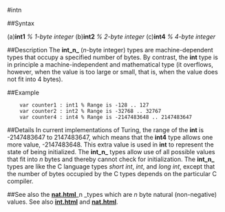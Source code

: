 
#intn

##Syntax


(a)**int1**  _% 1-byte integer_
(b)**int2**  _% 2-byte integer_
(c)**int4**  _% 4-byte integer_




##Description
The **int_n_** (_n_-byte integer) types are machine-dependent types that occupy a specified number of bytes. By contrast, the **int** type is in principle a machine-independent and mathematical type (it overflows, however, when the value is too large or small, that is, when the value does not fit into 4 bytes).



##Example



        var counter1 : int1 % Range is -128 .. 127
        var counter2 : int2 % Range is -32768 .. 32767
        var counter4 : int4 % Range is -2147483648 .. 2147483647
##Details
In current implementations of Turing, the range of the **int** is -2147483647 to 2147483647, which means that the **int4** type allows one more value, -2147483648. This extra value is used in **int** to represent the state of being initialized. The **int_n_** types allow use of all possible values that fit into _n_ bytes and thereby cannot check for initialization.
The **int_n_** types are like the C language types _short int_, _int_, and _long int_, except that the number of bytes occupied by the C types depends on the particular C compiler.



##See also
the **[nat.html](nat)**_n _types which are _n_ byte natural (non-negative) values. See also **[int.html](int)** and **[nat.html](nat)**.


